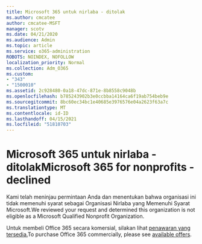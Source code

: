 ```yaml
---
title: Microsoft 365 untuk nirlaba - ditolak
ms.author: cmcatee
author: cmcatee-MSFT
manager: scotv
ms.date: 04/21/2020
ms.audience: Admin
ms.topic: article
ms.service: o365-administration
ROBOTS: NOINDEX, NOFOLLOW
localization_priority: Normal
ms.collection: Adm_O365
ms.custom:
- "343"
- "1500010"
ms.assetid: 2c928480-0a18-47dc-871e-8b8558c9048b
ms.openlocfilehash: b785243902b3e0ccbba14164ca6f19ab754beb9e
ms.sourcegitcommit: 8bc60ec34bc1e40685e3976576e04a2623f63a7c
ms.translationtype: MT
ms.contentlocale: id-ID
ms.lasthandoff: 04/15/2021
ms.locfileid: "51810703"
---
```

# <a name="microsoft-365-for-nonprofits---declined"></a><span data-ttu-id="0fdee-102">Microsoft 365 untuk nirlaba - ditolak</span><span class="sxs-lookup"><span data-stu-id="0fdee-102">Microsoft 365 for nonprofits - declined</span></span>

<span data-ttu-id="0fdee-103">Kami telah meninjau permintaan Anda dan menentukan bahwa organisasi ini tidak memenuhi syarat sebagai Organisasi Nirlaba yang Memenuhi Syarat Microsoft.</span><span class="sxs-lookup"><span data-stu-id="0fdee-103">We reviewed your request and determined this organization is not eligible as a Microsoft Qualified Nonprofit Organization.</span></span>
  
<span data-ttu-id="0fdee-104">Untuk membeli Office 365 secara komersial, silakan lihat [penawaran yang tersedia.](https://portal.office.com/AdminPortal/Home)</span><span class="sxs-lookup"><span data-stu-id="0fdee-104">To purchase Office 365 commercially, please see [available offers](https://portal.office.com/AdminPortal/Home).</span></span>
